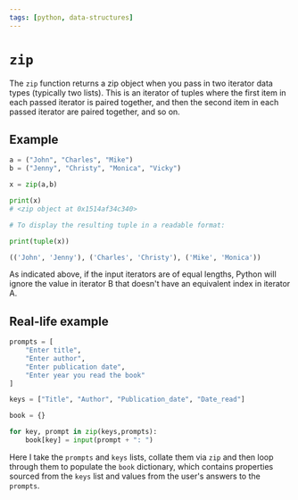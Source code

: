 ```yaml
---
tags: [python, data-structures]
---
```


# `zip`

The `zip` function returns a zip object when you pass in two iterator data types
(typically two lists). This is an iterator of tuples where the first item in
each passed iterator is paired together, and then the second item in each passed
iterator are paired together, and so on.

## Example

```py
a = ("John", "Charles", "Mike")
b = ("Jenny", "Christy", "Monica", "Vicky")

x = zip(a,b)

print(x)
# <zip object at 0x1514af34c340>

# To display the resulting tuple in a readable format:

print(tuple(x))

(('John', 'Jenny'), ('Charles', 'Christy'), ('Mike', 'Monica'))
```

As indicated above, if the input iterators are of equal lengths, Python will
ignore the value in iterator B that doesn't have an equivalent index in iterator
A.

## Real-life example

```py
prompts = [
    "Enter title",
    "Enter author",
    "Enter publication date",
    "Enter year you read the book"
]

keys = ["Title", "Author", "Publication_date", "Date_read"]

book = {}

for key, prompt in zip(keys,prompts):
    book[key] = input(prompt + ": ")

```

Here I take the `prompts` and `keys` lists, collate them via `zip` and then loop
through them to populate the `book` dictionary, which contains properties
sourced from the `keys` list and values from the user's answers to the
`prompts`.
